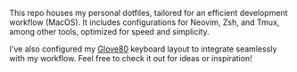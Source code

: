 This repo houses my personal dotfiles, tailored for an efficient development workflow (MacOS). It includes configurations for Neovim, Zsh, and Tmux, among other tools, optimized for speed and simplicity.

I've also configured my [Glove80](https://my.glove80.com/#/layout/user/46c37d01-2ab6-4cc0-8539-312b6431c580) keyboard layout to integrate seamlessly with my workflow. Feel free to check it out for ideas or inspiration!
